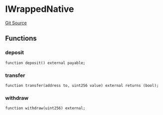 # IWrappedNative
[Git Source](https://github.com/malda-protocol/malda-lending/blob/01abcfb9040cf303f2a5fc706b3c3af752e0b27a/src\utils\WrapAndSupply.sol)


## Functions
### deposit


```solidity
function deposit() external payable;
```

### transfer


```solidity
function transfer(address to, uint256 value) external returns (bool);
```

### withdraw


```solidity
function withdraw(uint256) external;
```

